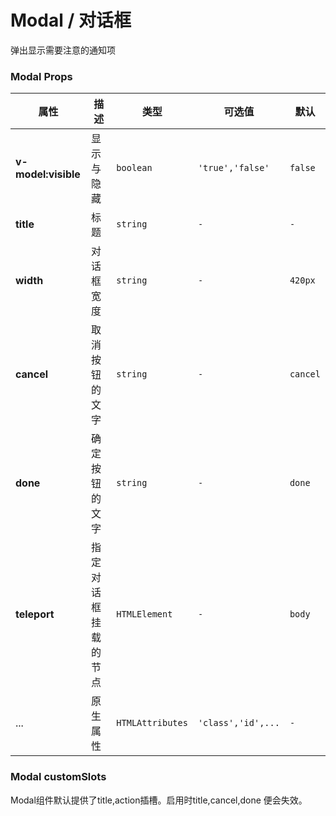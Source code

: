 # Modal / 对话框

弹出显示需要注意的通知项

<playground
  title="默认的"
  name="ex-modal-default"
  desc="使用v-model:visible控制显示隐藏"
/>

<playground title="定制化" name="ex-modal-custom" desc="使用插槽定制内容" />

<!-- <playground title="指令" name="ex-modal-direct" desc="使用指令唤醒modal" /> -->

### Modal Props

<attributes>

| 属性                | 描述                 | 类型             | 可选值             | 默认     |
| ------------------- | -------------------- | ---------------- | ------------------ | -------- |
| **v-model:visible** | 显示与隐藏           | `boolean`        | `'true','false'`   | `false`  |
| **title**           | 标题                 | `string`         | `-`                | `-`      |
| **width**           | 对话框宽度           | `string`         | `-`                | `420px`  |
| **cancel**          | 取消按钮的文字       | `string`         | `-`                | `cancel` |
| **done**            | 确定按钮的文字       | `string`         | `-`                | `done`   |
| **teleport**        | 指定对话框挂载的节点 | `HTMLElement`    | `-`                | `body`   |
| ...                 | 原生属性             | `HTMLAttributes` | `'class','id',...` | `-`      |

</attributes>

### Modal customSlots

<fe-card>
  Modal组件默认提供了<fe-code>title,action</fe-code>插槽。启用时<fe-code>title,cancel,done</fe-code>
  便会失效。
</fe-card>
